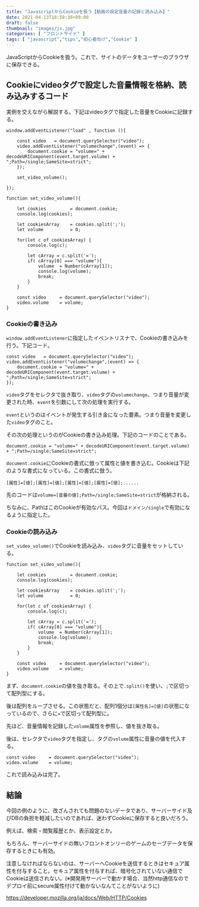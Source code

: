 ```yaml
---
title: "JavascriptからCookieを扱う【動画の設定音量の記録と読み込み】"
date: 2021-04-13T18:59:38+09:00
draft: false
thumbnail: "images/js.jpg"
categories: [ "フロントサイド" ]
tags: [ "javascript","tips","初心者向け","Cookie" ]
---
```



JavaScriptからCookieを扱う。これで、サイトのデータをユーザーのブラウザに保存できる。


## Cookieにvideoタグで設定した音量情報を格納、読み込みするコード

実例を交えながら解説する。下記はvideoタグで指定した音量をCookieに記録する。

    window.addEventListener("load" , function (){

        const video   = document.querySelector("video");
        video.addEventListener("volumechange",(event) => {
            document.cookie = "volume=" + decodeURIComponent(event.target.volume) + ";Path=/single;SameSite=strict";
        }); 
     
        set_video_volume();
        
    });
    
    function set_video_volume(){
    
        let cookies         = document.cookie;
        console.log(cookies);
    
        let cookiesArray    = cookies.split(';');
        let volume          = 0;
    
        for(let c of cookiesArray) {
            console.log(c);
    
            let cArray = c.split('=');
            if( cArray[0] === "volume"){
                volume  = Number(cArray[1]);
                console.log(volume);
                break;
            }
        }   
    
        const video     = document.querySelector("video");
        video.volume    = volume;
    }
    
### Cookieの書き込み

`window.addEventListener`に指定したイベントリスナで、Cookieの書き込みを行う。下記コード。

    const video   = document.querySelector("video");
    video.addEventListener("volumechange",(event) => {
        document.cookie = "volume=" + decodeURIComponent(event.target.volume) + ";Path=/single;SameSite=strict";
    }); 

`video`タグをセレクタで抜き取り、`video`タグの`volumechange`、つまり音量が変更された時、`event`を引数にして次の処理を実行する。

`event`というのはイベントが発生する引き金になった要素。つまり音量を変更した`video`タグのこと。

その次の処理というのがCookieの書き込み処理。下記のコードのことである。

    document.cookie = "volume=" + decodeURIComponent(event.target.volume) + ";Path=/single;SameSite=strict";

`document.cookie`にCookieの書式に倣って属性と値を書き込む。Cookieは下記のような書式になっている。この書式に倣う。

    [属性]=[値];[属性]=[値];[属性]=[値];[属性]=[値];......

先のコードは`volume=[音量の値];Path=/single;SameSite=strict`が格納される。

ちなみに、PathはこのCookieが有効なパス。今回は`ドメイン/single`で有効になるように指定した。

### Cookieの読み込み

`set_video_volume()`でCookieを読み込み、`video`タグに音量をセットしている。

    function set_video_volume(){
    
        let cookies         = document.cookie;
        console.log(cookies);
    
        let cookiesArray    = cookies.split(';');
        let volume          = 0;
    
        for(let c of cookiesArray) {
            console.log(c);
    
            let cArray = c.split('=');
            if( cArray[0] === "volume"){
                volume  = Number(cArray[1]);
                console.log(volume);
                break;
            }
        }   
    
        const video     = document.querySelector("video");
        video.volume    = volume;
    }

まず、`document.cookie`の値を抜き取る。その上で`.split()`を使い、`;`で区切って配列型にする。

後は配列をループさせる。この状態だと、配列1個分は`[属性名]=[値]`の状態になっているので、さらに`=`で区切って配列型に。

先ほど、音量情報を記録した`volume`属性を参照し、値を抜き取る。

後は、セレクタで`video`タグを指定し、タグの`volume`属性に音量の値を代入する。

    const video     = document.querySelector("video");
    video.volume    = volume;

これで読み込みは完了。

## 結論

今回の例のように、改ざんされても問題のないデータであり、サーバーサイド及びDBの負担を軽減したいのであれば、迷わずCookieに保存すると良いだろう。

例えば、検索・閲覧履歴とか、表示設定とか。

もちろん、サーバーサイドの無いフロントオンリーのゲームのセーブデータを保存するときにも有効。

注意しなければならないのは、サーバーへCookieを送信するときはセキュア属性を付与すること。セキュア属性を付与すれば、暗号化されていない通信でCookieは送信されない。(※開発用サーバーで動かす場合、当然http通信なのでデプロイ前にsecure属性付けて動かないなんてことがないように)

https://developer.mozilla.org/ja/docs/Web/HTTP/Cookies

